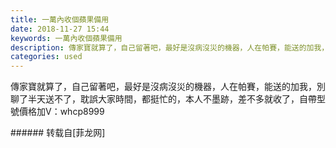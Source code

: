 ```yaml
---
title: 一萬內收個蘋果備用
date: 2018-11-27 15:44
keywords: 一萬內收個蘋果備用
description: 傳家寶就算了，自己留著吧，最好是沒病沒災的機器，人在帕賽，能送的加我，別聊了半天送不了，耽誤大家時間，都挺忙的，本人不墨跡，差不多就收了，自帶型號價格加V：whcp8999
categories: used
---
```

<td class="t_f" id="postmessage_2364225">

傳家寶就算了，自己留著吧，最好是沒病沒災的機器，人在帕賽，能送的加我，別聊了半天送不了，耽誤大家時間，都挺忙的，本人不墨跡，差不多就收了，自帶型號價格加V：whcp8999<br/>
</td>
###### 转载自[菲龙网]